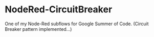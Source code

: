 # NodeRed-CircuitBreaker
One of my Node-Red subflows for Google Summer of Code. (Circuit Breaker pattern implemented...)
